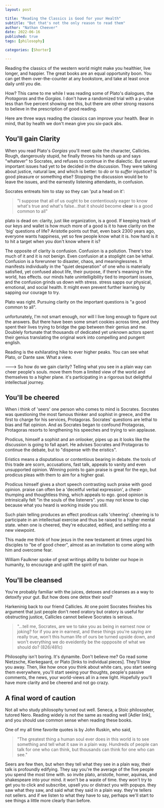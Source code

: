 ```yaml
---
layout: post

title: "Reading the Classics is Good for your Health"
subtitle: "But that's not the only reason to read them" 
author: "Nathan Cheever"
date: 2022-06-16
published: true
tags: [philosophy]

categories: [Shorter]

---
```


Reading the classics of the western world might make you healthier, live longer, and happier. 
The great books are an equal opportunity boon. You can get them over-the-counter at any bookstore, and take at least once daily until you die.

How? This came to me while I was reading some of Plato's dialogues, the _Protagoras_ and the _Gorgias_. I don't have a randomized trial with a p-value less than five percent showing me this, but there are other strong reasons to believe in the prescription of good reading.

Here are three ways reading the classics can improve your health. Bear in mind, that by health we don't mean give you six-pack abs.

## You'll gain Clarity
When you read Plato's _Gorgias_ you'll meet quite the character, Callicles. Rough, dangerously stupid, he finally throws his hands up and says "whatever" to Socrates, and refuses to continue in the dialectic. But several important issues had yet to be decided in the discussion. They were talking about justice, natural law, and which is better: to _do_ or to _suffer_ injustice? Is good pleasure or something else? Stopping the discussion would be to leave the issues, and the earnestly listening attendants, in confusion.

Socrates entreats him to stay so they can 'put a head on it':
> "I suppose that all of us ought to be contentiously eager to know what's true and what's false...that it should become **clear** is a good common to all"

plato is dead on: clarity, just like organization, is a good.
 If keeping track of our keys and wallet is how much more of a good is it to have clarity on the 'big' questions of life?
Aristotle points out that, even back 2300 years ago, everyone wants happiness, yet so few people know what it is. how hard is it to hit a target when you don't know where it is?

The opposite of clarity is confusion. Confusion is a pollution. There's too much of it and it is not benign.
 Even confusion at a stoplight can be lethal. Confusion is a forerunner to disaster, chaos, and meaninglessnes. It manifests individually in the "quiet desperation" of one who is materially satisfied, yet confused about life, their purpose, if there's meaning in the world, has effects. our minds hate unintelligibility tied to important issues, and the confusion grinds us down with stress. stress sapps our physical, emotional, and social health. It might even prevent further learning by sapping our courage to try.

Plato was right. Pursuing clarity on the important questions is "a good common to all".

unfortunately, I'm not smart enough, nor will I live long enough to figure out the answers. But there have been some smart cookies across time, and they spent their lives trying to bridge the gap between their genius and me.
 Doublely fortunate that thousands of dedicated yet unknown actors spent their genius translating the original work into compelling and pungent english.

Reading is the exhilarating hike to ever higher peaks. You can see what Plato, or Dante saw. What a view.

---> So how do we gain clarity?
Telling what you see in a plain way can cheer people's souls. move them from a limited view of the world and themselves to a higher plane. it's participating in a rigorous but delightful intellectual journey.

## You'll be cheered
When i think of 'seers' one person who comes to mind is Socrates. Socrates was questioning the most famous thinker and sophist in greece, and the first to charge for his services, Protagoras.
Socrates' questions are lethal to bias and flat opinion. And as Socrates began to confound Protagoras, Protagoras resorts to lengthening his speeches and trying to win applause.

Prodicus, himself a sophist and an onlooker, pipes up as it looks like the discussion is going to fall apart.
He advises Socrates and Protagoras to continue the debate, but to "dispense with the eristics".

Eristics means a disputatious or contentious bearing in debate. the tools of this trade are scorn, accusations, fast talk, appeals to vanity and even unsupported opinion. 
Winning points to gain praise is great for the ego, but prodicus pleas with them to aim for a higher goal.

Prodicus himself gives a short speech contrasting such praise with good opinion. 
praise can often be a 'deceitful verbal expression', a chest-thumping and thoughtless thing, which appeals to ego.
good opinion is intrinsically felt "in the souls of the listeners".
 you may not know to clap because what you heard is working inside you still.

Such plain telling produces an effect prodicus calls 'cheering'.
 cheering is to participate in an intellectual exercise and thus be raised to a higher mental state.
 when one is cheered, they're educated, edified, and settling into a new viewpoint.

This made me think of how jesus in the new testament at times urged his disciples to "be of good cheer", almost as an invitation to come along with him and overcome fear.

William Faulkner spoke of great writings ability to bolster our hope in humanity, to encourage and uplift the spirit of man.

## You'll be cleansed
You're probably familiar with the juices, detoxes and cleanses as a way to detoxify your gut. But how does one detox their soul?

Harkeninig back to our friend Callicles. At one point Socrates finishes his argument that just people don't need oratory but oratory is useful for obstructing justice, Callicles cannot believe Socrates is serious.
> "...tell me, Socrates, are we to take you as being in earnest now or joking? for if you are in earnest, and these things you're saying are really true, won't this human life of ours be turned upside down, and won't everything we do eveidently be the oppposite of what we should do? (826/481c)

Philosophy isn't boring. It's dynamite. Don't believe me? Go read some Nietzsche, Kierkegaard, or Plato [links to individual pieces]. They'll blow you away. Then, like how once you think about white cars, you start seeing them everywhere, you'll start seeing your thoughts, people's passive comments, the news, your world-views all in a new light. Hopefully you'll have more clarity and be cheered and not go crazy. 

## A final word of caution
Not all who study philosophy turned out well. Seneca, a Stoic philosopher, tutored Nero. Reading widely is not the same as reading well [Adler link], and you should use common sense when reading these books. 

One of my all time favorite quotes is by John Ruskin, who said, 
> "The greatest thing a human soul ever does in this world is to see something and tell what it saw in a plain way. Hundreds of people can talk for one who can think, but thousands can think for one who can see." 

Seers are few then, but when they tell what they see in a plain way, their talk is profoundly edifying.
They say you're the average of the five people you spend the most time with. so invite plato, aristotle, homer, aquinas, and shakespeare into your mind. it won't be a waste of time. they won't try to get you to click and subscribe, upsell you or distract you with popups. they saw what they saw, and said what they said in a plain way. they're tellers not sellers. and if we listen to what they have to say, perhaps we'll start to see things a little more clearly than before.

